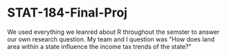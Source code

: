 # STAT-184-Final-Proj
We used everything we leanred about R throughout the semster to answer our own research question. My team and I question was "How does land area within a state influence the income tax trends of the state?"
